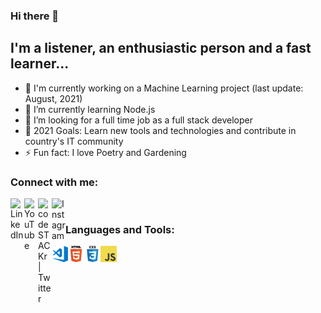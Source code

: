 ### Hi there 👋

## I'm a listener, an enthusiastic person and a fast learner...

- 🔭 I'm currently working on a Machine Learning project (last update: August, 2021)
- 🌱 I’m currently learning Node.js
- 👯 I’m looking for a full time job as a full stack developer
- 🥅 2021 Goals: Learn new tools and technologies and contribute in country's IT community
- ⚡ Fun fact: I love Poetry and Gardening

### Connect with me:

[<img align="left" alt="LinkedIn" width="22px" src="https://cdn.jsdelivr.net/npm/simple-icons@v3/icons/linkedin.svg" />][linkedin]
[<img align="left" alt="YouTube" width="22px" src="https://cdn.jsdelivr.net/npm/simple-icons@v3/icons/youtube.svg" />][youtube]
[<img align="left" alt="codeSTACKr | Twitter" width="22px" src="https://cdn.jsdelivr.net/npm/simple-icons@3.13.0/icons/facebook.svg" />][facebook]
[<img align="left" alt="Instagram" width="22px" src="https://cdn.jsdelivr.net/npm/simple-icons@v3/icons/instagram.svg" />][instagram]

<br />

### Languages and Tools:

<img align="left" alt="Visual Studio Code" width="26px" src="https://raw.githubusercontent.com/github/explore/80688e429a7d4ef2fca1e82350fe8e3517d3494d/topics/visual-studio-code/visual-studio-code.png" />
<img align="left" alt="HTML5" width="26px" src="https://raw.githubusercontent.com/github/explore/80688e429a7d4ef2fca1e82350fe8e3517d3494d/topics/html/html.png" />
<img align="left" alt="CSS3" width="26px" src="https://raw.githubusercontent.com/github/explore/80688e429a7d4ef2fca1e82350fe8e3517d3494d/topics/css/css.png" />
<img align="left" alt="JavaScript" width="26px" src="https://raw.githubusercontent.com/github/explore/80688e429a7d4ef2fca1e82350fe8e3517d3494d/topics/javascript/javascript.png" />


<br />
<br />

[linkedin]: https://www.linkedin.com/in/md-shafaat-jamil-rokon-b2996513a/
[facebook]: https://www.facebook.com/md.shafaatjamil.rokon.5/
[youtube]: https://www.youtube.com/channel/UCBNd1YDu1ghIKiGt-GsJcMw
[instagram]: https://www.instagram.com/eirokonei/




<!---
eirokonei/eirokonei is a ✨ special ✨ repository because its `README.md` (this file) appears on your GitHub profile.
You can click the Preview link to take a look at your changes.
--->



